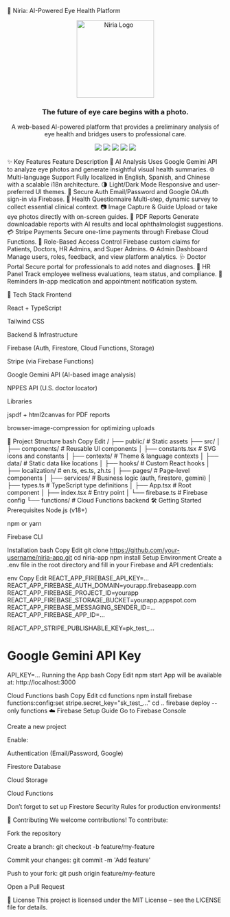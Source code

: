 🧠 Niria: AI-Powered Eye Health Platform
<div align="center"> <img src="https://storage.googleapis.com/felipec-_bucket/Artboard%207-8.png" alt="Niria Logo" width="180" /> <h3><strong>The future of eye care begins with a photo.</strong></h3> <p> A web-based AI-powered platform that provides a preliminary analysis of eye health and bridges users to professional care. </p> </div>
<p align="center"> <img src="https://img.shields.io/badge/React-20232A?style=for-the-badge&logo=react&logoColor=61DAFB" /> <img src="https://img.shields.io/badge/TypeScript-007ACC?style=for-the-badge&logo=typescript&logoColor=white" /> <img src="https://img.shields.io/badge/Firebase-FFCA28?style=for-the-badge&logo=firebase&logoColor=black" /> <img src="https://img.shields.io/badge/Tailwind_CSS-38B2AC?style=for-the-badge&logo=tailwind-css&logoColor=white" /> <img src="https://img.shields.io/badge/Google_Gemini-8E75B4?style=for-the-badge&logo=google-gemini&logoColor=white" /> </p>
✨ Key Features
Feature	Description
📸 AI Analysis	Uses Google Gemini API to analyze eye photos and generate insightful visual health summaries.
🌐 Multi-language Support	Fully localized in English, Spanish, and Chinese with a scalable i18n architecture.
🌗 Light/Dark Mode	Responsive and user-preferred UI themes.
🔐 Secure Auth	Email/Password and Google OAuth sign-in via Firebase.
🧾 Health Questionnaire	Multi-step, dynamic survey to collect essential clinical context.
📷 Image Capture & Guide	Upload or take eye photos directly with on-screen guides.
📄 PDF Reports	Generate downloadable reports with AI results and local ophthalmologist suggestions.
💳 Stripe Payments	Secure one-time payments through Firebase Cloud Functions.
👥 Role-Based Access Control	Firebase custom claims for Patients, Doctors, HR Admins, and Super Admins.
⚙️ Admin Dashboard	Manage users, roles, feedback, and view platform analytics.
🩺 Doctor Portal	Secure portal for professionals to add notes and diagnoses.
🏢 HR Panel	Track employee wellness evaluations, team status, and compliance.
🔔 Reminders	In-app medication and appointment notification system.

🚀 Tech Stack
Frontend

React + TypeScript

Tailwind CSS

Backend & Infrastructure

Firebase (Auth, Firestore, Cloud Functions, Storage)

Stripe (via Firebase Functions)

Google Gemini API (AI-based image analysis)

NPPES API (U.S. doctor locator)

Libraries

jspdf + html2canvas for PDF reports

browser-image-compression for optimizing uploads

📁 Project Structure
bash
Copy
Edit
/
├── public/                     # Static assets
├── src/
│   ├── components/             # Reusable UI components
│   ├── constants.tsx           # SVG icons and constants
│   ├── contexts/               # Theme & language contexts
│   ├── data/                   # Static data like locations
│   ├── hooks/                  # Custom React hooks
│   ├── localization/           # en.ts, es.ts, zh.ts
│   ├── pages/                  # Page-level components
│   ├── services/               # Business logic (auth, firestore, gemini)
│   ├── types.ts                # TypeScript type definitions
│   ├── App.tsx                 # Root component
│   ├── index.tsx               # Entry point
│   └── firebase.ts             # Firebase config
└── functions/                  # Cloud Functions backend
🛠️ Getting Started
Prerequisites
Node.js (v18+)

npm or yarn

Firebase CLI

Installation
bash
Copy
Edit
git clone https://github.com/your-username/niria-app.git
cd niria-app
npm install
Setup Environment
Create a .env file in the root directory and fill in your Firebase and API credentials:

env
Copy
Edit
REACT_APP_FIREBASE_API_KEY=...
REACT_APP_FIREBASE_AUTH_DOMAIN=yourapp.firebaseapp.com
REACT_APP_FIREBASE_PROJECT_ID=yourapp
REACT_APP_FIREBASE_STORAGE_BUCKET=yourapp.appspot.com
REACT_APP_FIREBASE_MESSAGING_SENDER_ID=...
REACT_APP_FIREBASE_APP_ID=...

REACT_APP_STRIPE_PUBLISHABLE_KEY=pk_test_...

# Google Gemini API Key
API_KEY=...
Running the App
bash
Copy
Edit
npm start
App will be available at: http://localhost:3000

Cloud Functions
bash
Copy
Edit
cd functions
npm install
firebase functions:config:set stripe.secret_key="sk_test_..."
cd ..
firebase deploy --only functions
☁️ Firebase Setup Guide
Go to Firebase Console

Create a new project

Enable:

Authentication (Email/Password, Google)

Firestore Database

Cloud Storage

Cloud Functions

Don’t forget to set up Firestore Security Rules for production environments!

🤝 Contributing
We welcome contributions!
To contribute:

Fork the repository

Create a branch: git checkout -b feature/my-feature

Commit your changes: git commit -m 'Add feature'

Push to your fork: git push origin feature/my-feature

Open a Pull Request

📜 License
This project is licensed under the MIT License – see the LICENSE file for details.

